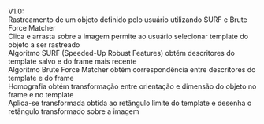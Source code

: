 V1.0:  
Rastreamento de um objeto definido pelo usuário utilizando SURF e Brute Force Matcher  
Clica e arrasta sobre a imagem permite ao usuário selecionar template do objeto a ser rastreado  
Algoritmo SURF (Speeded-Up Robust Features) obtém descritores do template salvo e do frame mais recente  
Algoritmo Brute Force Matcher obtém correspondência entre descritores do template e do frame  
Homografia obtém transformação entre orientação e dimensão do objeto no frame e no template  
Aplica-se transformada obtida ao retângulo limite do template e desenha o retângulo transformado sobre a imagem  